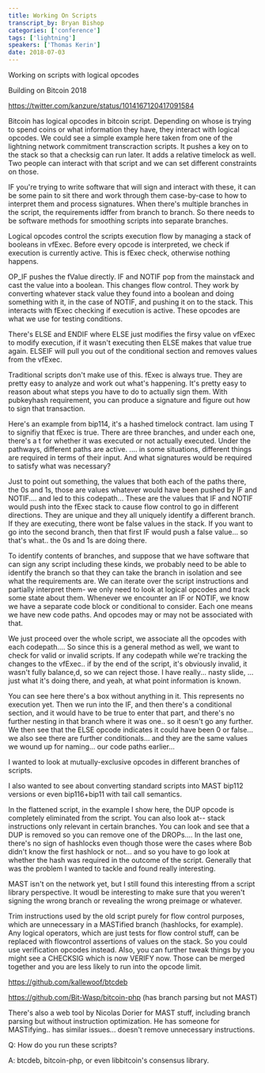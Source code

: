 ```yaml
---
title: Working On Scripts
transcript_by: Bryan Bishop
categories: ['conference']
tags: ['lightning']
speakers: ['Thomas Kerin']
date: 2018-07-03
---
```


Working on scripts with logical opcodes

Building on Bitcoin 2018

<https://twitter.com/kanzure/status/1014167120417091584>

Bitcoin has logical opcodes in bitcoin script. Depending on whose is trying to spend coins or what information they have, they interact with logical opcodes. We could see a simple example here taken from one of the lightning network commitment transcraction scripts. It pushes a key on to the stack so that a checksig can run later. It adds a relative timelock as well. Two people can interact with that script and we can set different constraints on those.

IF you're trying to write software that will sign and interact with these, it can be some pain to sit there and work through them case-by-case to how to interpret them and process signatures. When there's multiple branches in the script, the requirements idffer from branch to branch. So there needs to be software methods for smoothing scripts into separate branches.

Logical opcodes control the scripts execution flow by managing a stack of booleans in vfExec. Before every opcode is interpreted, we check if execution is currently active. This is fExec check, otherwise nothing happens.

OP\_IF pushes the fValue directly. IF and NOTIF pop from the mainstack and cast the value into a boolean. This changes flow control. They work by converting whatever stack value they found into a boolean and doing something with it, in the case of NOTIF, and pushing it on to the stack. This interacts with fExec checking if execution is active. These opcodes are what we use for testing conditions.

There's ELSE and ENDIF where ELSE just modifies the firsy value on vfExec to modify execution, if it wasn't executing then ELSE makes that value true again. ELSEIF will pull you out of the conditional section and removes values from the vfExec.

Traditional scripts don't make use of this. fExec is always true. They are pretty easy to analyze and work out what's happening. It's pretty easy to reason about what steps you have to do to actually sign them. With pubkeyhash requirement, you can produce a signature and figure out how to sign that transaction.

Here's an example from bip114, it's a hashed timelock contract. Iam using T to signifiy that fExec is true. There are three branches, and under each one, there's a t for whether it was executed or not actually executed. Under the pathways, different paths are active. .... in some situations, different things are required in terms of their input. And what signatures would be required to satisfy what was necessary?

Just to point out something, the values that both each of the paths there, the 0s and 1s, those are values whatever would have been pushed by IF and NOTIF.... and led to this codepath... These are the values that IF and NOTIF would push into the fExec stack to cause flow control to go in different directions. They are unique and they all uniquely identify a different branch. If they are executing, there wont be false values in the stack. If you want to go into the second branch, then that first IF would push a false value... so that's what.. the 0s and 1s are doing there.

To identify contents of branches, and suppose that we have software that can sign any script including these kinds, we probably need to be able to identify the branch so that they can take the branch in isolation and see what the requirements are. We can iterate over the script instructions and partially interpret them- we only need to look at logical opcodes and track some state about them. Whenever we encounter an IF or NOTIF, we know we have a separate code block or conditional to consider. Each one means we have new code paths. And opcodes may or may not be associated with that.

We just proceed over the whole script, we associate all the opcodes with each codepath.... So since this is a general method as well, we want to check for valid or invalid scripts. If any codepath while we're tracking the changes to the vfExec.. if by the end of the script, it's obviously invalid, it wasn't fully balance,d, so we can reject those. I have really... nasty slide, ... just what it's doing there, and yeah, at what point information is known.

You can see here there's a box without anything in it. This represents no execution yet. Then we run into the IF, and then there's a conditional section, and it would have to be true to enter that part, and there's no further nesting in that branch where it was one.. so it oesn't go any further. We then see that the ELSE opcode indicates it could have been 0 or false... we also see there are further conditionals... and they are the same values we wound up for naming... our code paths earlier... 

I wanted to look at mutually-exclusive opcodes in different branches of scripts.

I also wanted to see about converting standard scripts into MAST bip112 versions or even bip116+bip11 with tail call semantics.

In the flattened script, in the example I show here, the DUP opcode is completely eliminated from the script. You can also look at-- stack instructions only relevant in certain branches. You can look and see that a DUP is removed so you can remove one of the DROPs.... In the last one, there's no sign of hashlocks even though those were the cases where Bob didn't know the first hashlock or not... and so you have to go look at whether the hash was required in the outcome of the script. Generally that was the problem I wanted to tackle and found really interesting.

MAST isn't on the network yet, but I still found this interesting ffrom a script library perspective. It woudl be interesting to make sure that you weren't signing the wrong branch or revealing the wrong preimage or whatever.

Trim instructions used by the old script purely for flow control purposes, which are unnecessary in a MASTified branch (hashlocks, for example). Any logical operators, which are just tests for flow control stuff, can be replaced with flowcontrol assertions of values on the stack. So you could use verification opcodes instead. Also, you can further tweak things by you might see a CHECKSIG which is now VERIFY now. Those can be merged together and you are less likely to run into the opcode limit.

<https://github.com/kallewoof/btcdeb>

<https://github.com/Bit-Wasp/bitcoin-php> (has branch parsing but not MAST)

There's also a web tool by Nicolas Dorier for MAST stuff, including branch parsing but without instruction optimization. He has someone for MASTifying.. has similar issues... doesn't remove unnecessary instructions.

Q: How do you run these scripts?

A: btcdeb, bitcoin-php, or even libbitcoin's consensus library.
